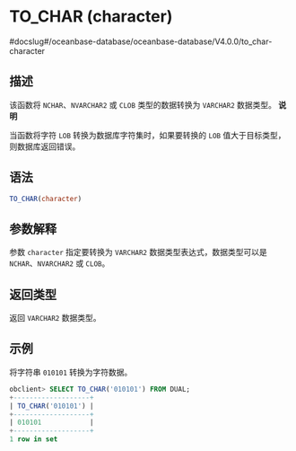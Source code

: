 TO_CHAR (character) 
========================================
#docslug#/oceanbase-database/oceanbase-database/V4.0.0/to_char-character


描述 
-----------------------

该函数将 `NCHAR`、`NVARCHAR2` 或 `CLOB` 类型的数据转换为 `VARCHAR2` 数据类型。
**说明**



当函数将字符 `LOB` 转换为数据库字符集时，如果要转换的 `LOB` 值大于目标类型，则数据库返回错误。

语法 
-----------------------

```sql
TO_CHAR(character)
```



参数解释 
-------------------------

参数 `character` 指定要转换为 `VARCHAR2` 数据类型表达式，数据类型可以是 `NCHAR`、`NVARCHAR2` 或 `CLOB`。

返回类型 
-------------------------

返回 `VARCHAR2` 数据类型。

示例 
-----------------------

将字符串 `010101` 转换为字符数据。

```sql
obclient> SELECT TO_CHAR('010101') FROM DUAL;
+-------------------+
| TO_CHAR('010101') |
+-------------------+
| 010101            |
+-------------------+
1 row in set
```



